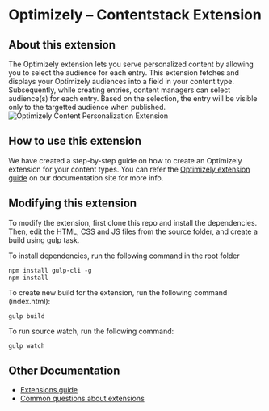#  Optimizely – Contentstack Extension

##  About this extension

The Optimizely extension lets you serve personalized content by allowing you to select the audience for each entry. This extension fetches and displays your Optimizely audiences into a field in your content type. Subsequently, while creating entries, content managers can select audience(s) for each entry. Based on the selection, the entry will be visible only to the targetted audience when published.  
![Optimizely Content Personalization Extension](https://images.contentstack.io/v3/assets/bltf2fb14dd3176c6f6/bltb9caf04f341ea0fc/5bd314eb7224c939582b82f1/download)
##  How to use this extension

We have created a step-by-step guide on how to create an Optimizely extension for your content types. You can refer the [Optimizely extension guide](https://www.contentstack.com/docs/guide/extensions/custom-fields/optimizely-extension-setup-guide) on our documentation site for more info.

## 	Modifying this extension

To modify the extension, first clone this repo and install the dependencies. Then, edit the HTML, CSS and JS files from the source folder, and create a build using gulp task.

To install dependencies, run the following command in the root folder

    npm install gulp-cli -g
    npm install

To create new build for the extension, run the following command (index.html):

    gulp build

To run source watch, run the following command:
```
gulp watch
```

##  Other Documentation

- [Extensions guide](http://www.contentstack.com/docs/guide/extensions)
- [Common questions about extensions](https://www.contentstack.com/docs/faqs#extensions)


